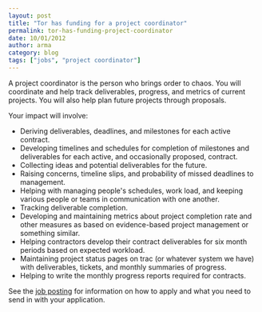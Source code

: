 ```yaml
---
layout: post
title: "Tor has funding for a project coordinator"
permalink: tor-has-funding-project-coordinator
date: 10/01/2012
author: arma
category: blog
tags: ["jobs", "project coordinator"]
---
```


A project coordinator is the person who brings order to chaos. You will coordinate and help track deliverables, progress, and metrics of current projects. You will also help plan future projects through proposals.

Your impact will involve:

- Deriving deliverables, deadlines, and milestones for each active contract.
- Developing timelines and schedules for completion of milestones and deliverables for each active, and occasionally proposed, contract.
- Collecting ideas and potential deliverables for the future.
- Raising concerns, timeline slips, and probability of missed deadlines to management.
- Helping with managing people's schedules, work load, and keeping various people or teams in communication with one another.
- Tracking deliverable completion.
- Developing and maintaining metrics about project completion rate and other measures as based on evidence-based project management or something similar.
- Helping contractors develop their contract deliverables for six month periods based on expected workload.
- Maintaining project status pages on trac (or whatever system we have) with deliverables, tickets, and monthly summaries of progress.
- Helping to write the monthly progress reports required for contracts.

See the [job posting](https://www.torproject.org/about/jobs-projectcoordinator.html.en) for information on how to apply and what you need to send in with your application.


